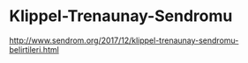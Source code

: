 # Klippel-Trenaunay-Sendromu
http://www.sendrom.org/2017/12/klippel-trenaunay-sendromu-belirtileri.html
